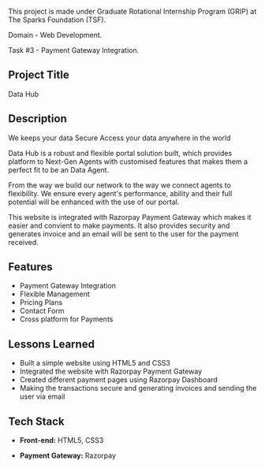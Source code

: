 

This project is made under Graduate Rotational Internship Program (GRIP) 
at The Sparks Foundation (TSF).

Domain - Web Development.

Task #3 - Payment Gateway Integration.

## Project Title 
Data Hub

## Description 

We keeps your data Secure
Access your data anywhere in the world

Data Hub is a robust and flexible portal solution built,
which provides platform to Next-Gen Agents with customised 
features that makes them a perfect fit to be an Data Agent. 
 
 
 From the way we build our network to the way we connect 
 agents to flexibility. We ensure every agent's performance, 
 ability and their full potential will be enhanced with the 
 use of our portal.

This website is integrated with Razorpay Payment 
Gateway which makes it easier and convient to make payments. It also
provides security and generates invoice and an email will be sent
to the user for the payment received. 


## Features

- Payment Gateway Integration
- Flexible Management
- Pricing Plans
- Contact Form
- Cross platform for Payments

  
## Lessons Learned

- Built a simple website using HTML5 and CSS3
- Integrated the website with Razorpay Payment Gateway
- Created different payment pages using Razorpay Dashboard
- Making the transactions secure and generating invoices and sending the user via email
  
## Tech Stack

- **Front-end:** HTML5, CSS3

- **Payment Gateway:** Razorpay




